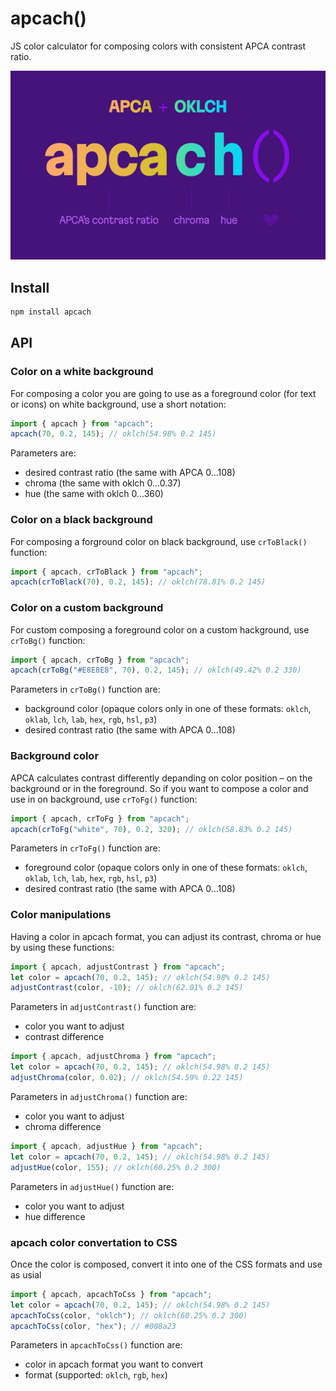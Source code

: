 # apcach()

JS color calculator for composing colors with consistent APCA contrast ratio.

<img src="img/cover.png" alt="apcach = apca + oklch">

## Install

```bash
npm install apcach
```

## API

### Color on a white background

For composing a color you are going to use as a foreground color (for text or icons) on white background, use a short notation:

```js
import { apcach } from "apcach";
apcach(70, 0.2, 145); // oklch(54.98% 0.2 145)
```

Parameters are:

- desired contrast ratio (the same with APCA 0...108)
- chroma (the same with oklch 0...0.37)
- hue (the same with oklch 0...360)

### Color on a black background

For composing a forground color on black background, use `crToBlack()` function:

```js
import { apcach, crToBlack } from "apcach";
apcach(crToBlack(70), 0.2, 145); // oklch(78.81% 0.2 145)
```

### Color on a custom background

For custom composing a foreground color on a custom hackground, use `crToBg()` function:

```js
import { apcach, crToBg } from "apcach";
apcach(crToBg("#E8E8E8", 70), 0.2, 145); // oklch(49.42% 0.2 330)
```

Parameters in `crToBg()` function are:

- background color (opaque colors only in one of these formats: `oklch`, `oklab`, `lch`, `lab`, `hex`, `rgb`, `hsl`, `p3`)
- desired contrast ratio (the same with APCA 0...108)

### Background color

APCA calculates contrast differently depanding on color position – on the background or in the foreground. So if you want to compose a color and use in on background, use `crToFg()` function:

```js
import { apcach, crToFg } from "apcach";
apcach(crToFg("white", 70), 0.2, 320); // oklch(58.83% 0.2 145)
```

Parameters in `crToFg()` function are:

- foreground color (opaque colors only in one of these formats: `oklch`, `oklab`, `lch`, `lab`, `hex`, `rgb`, `hsl`, `p3`)
- desired contrast ratio (the same with APCA 0...108)

### Color manipulations

Having a color in apcach format, you can adjust its contrast, chroma or hue by using these functions:

```js
import { apcach, adjustContrast } from "apcach";
let color = apcach(70, 0.2, 145); // oklch(54.98% 0.2 145)
adjustContrast(color, -10); // oklch(62.01% 0.2 145)
```

Parameters in `adjustContrast()` function are:

- color you want to adjust
- contrast difference

```js
import { apcach, adjustChroma } from "apcach";
let color = apcach(70, 0.2, 145); // oklch(54.98% 0.2 145)
adjustChroma(color, 0.02); // oklch(54.59% 0.22 145)
```

Parameters in `adjustChroma()` function are:

- color you want to adjust
- chroma difference

```js
import { apcach, adjustHue } from "apcach";
let color = apcach(70, 0.2, 145); // oklch(54.98% 0.2 145)
adjustHue(color, 155); // oklch(60.25% 0.2 300)
```

Parameters in `adjustHue()` function are:

- color you want to adjust
- hue difference

### apcach color convertation to CSS

Once the color is composed, convert it into one of the CSS formats and use as usial

```js
import { apcach, apcachToCss } from "apcach";
let color = apcach(70, 0.2, 145); // oklch(54.98% 0.2 145)
apcachToCss(color, "oklch"); // oklch(60.25% 0.2 300)
apcachToCss(color, "hex"); // #008a23
```

Parameters in `apcachToCss()` function are:

- color in apcach format you want to convert
- format (supported: `oklch`, `rgb`, `hex`)
